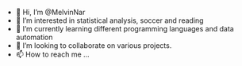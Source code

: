 - 👋 Hi, I’m @MelvinNar
- 👀 I’m interested in statistical analysis, soccer and reading
- 🌱 I’m currently learning different programming languages and data automation 
- 💞️ I’m looking to collaborate on various projects.
- 📫 How to reach me ...

<!---
MelvinNar/MelvinNar is a ✨ special ✨ repository because its `README.md` (this file) appears on your GitHub profile.
You can click the Preview link to take a look at your changes.
--->
